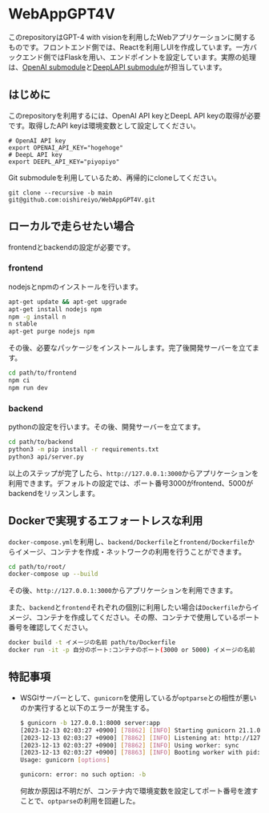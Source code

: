 # WebAppGPT4V
このrepositoryはGPT-4 with visionを利用したWebアプリケーションに関するものです。フロントエンド側では、Reactを利用しUIを作成しています。一方バックエンド側ではFlaskを用い、エンドポイントを設定しています。実際の処理は、[OpenAI submodule](https://github.com/oishireiyo/OpenAI)と[DeepLAPI submodule](https://github.com/oishireiyo/DeepLAPI)が担当しています。

## はじめに
このrepositoryを利用するには、OpenAI API keyとDeepL API keyの取得が必要です。取得したAPI keyは環境変数として設定してください。
```shell:.bashrc
# OpenAI API key
export OPENAI_API_KEY="hogehoge"
# DeepL API key
export DEEPL_API_KEY="piyopiyo"
```
Git submoduleを利用しているため、再帰的にcloneしてください。
```shell
git clone --recursive -b main git@github.com:oishireiyo/WebAppGPT4V.git 
```

## ローカルで走らせたい場合
frontendとbackendの設定が必要です。

### frontend
nodejsとnpmのインストールを行います。
```bash
apt-get update && apt-get upgrade
apt-get install nodejs npm
npm -g install n
n stable
apt-get purge nodejs npm
```
その後、必要なパッケージをインストールします。完了後開発サーバーを立てます。
```bash
cd path/to/frontend
npm ci
npm run dev
```

### backend
pythonの設定を行います。その後、開発サーバーを立てます。
```bash
cd path/to/backend
python3 -m pip install -r requirements.txt
python3 api/server.py
```

以上のステップが完了したら、`http://127.0.0.1:3000`からアプリケーションを利用できます。デフォルトの設定では、ポート番号3000がfrontend、5000がbackendをリッスンします。

## Dockerで実現するエフォートレスな利用
`docker-compose.yml`を利用し、`backend/Dockerfile`と`frontend/Dockerfile`からイメージ、コンテナを作成・ネットワークの利用を行うことができます。
```bash
cd path/to/root/
docker-compose up --build
```
その後、`http://127.0.0.1:3000`からアプリケーションを利用できます。

また、`backend`と`frontend`それぞれの個別に利用したい場合は`Dockerfile`からイメージ、コンテナを作成してください。その際、コンテナで使用しているポート番号を確認してください。
```bash
docker build -t イメージの名前 path/to/Dockerfile
docker run -it -p 自分のポート:コンテナのポート(3000 or 5000) イメージの名前
```

## 特記事項
- WSGIサーバーとして、`gunicorn`を使用しているが`optparse`との相性が悪いのか実行すると以下のエラーが発生する。
  ```bash
  $ gunicorn -b 127.0.0.1:8000 server:app
  [2023-12-13 02:03:27 +0900] [78862] [INFO] Starting gunicorn 21.1.0
  [2023-12-13 02:03:27 +0900] [78862] [INFO] Listening at: http://127.0.0.1:8000 (78862)
  [2023-12-13 02:03:27 +0900] [78862] [INFO] Using worker: sync
  [2023-12-13 02:03:27 +0900] [78863] [INFO] Booting worker with pid: 78863
  Usage: gunicorn [options]

  gunicorn: error: no such option: -b
  ```
  何故か原因は不明だが、コンテナ内で環境変数を設定してポート番号を渡すことで、`optparse`の利用を回避した。

